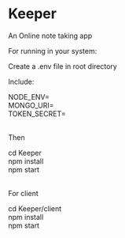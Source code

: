 # Keeper
An Online note taking app<br/>

For running in your system:</br>

Create a .env file in root directory</br>

Include:</br>

NODE_ENV=</br>
MONGO_URI=</br>
TOKEN_SECRET=<br/></br>

Then </br>

cd Keeper</br>
npm install</br>
npm start</br>
</br>

For client

cd Keeper/client</br>
npm install</br>
npm start</br>
